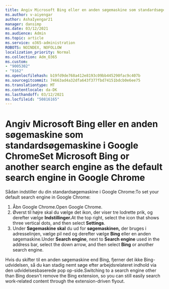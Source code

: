 ```yaml
---
title: Angiv Microsoft Bing eller en anden søgemaskine som standardsøgemaskine i Google Chrome
ms.author: v-aiyengar
author: AshaIyengar21
manager: dansimp
ms.date: 03/12/2021
ms.audience: Admin
ms.topic: article
ms.service: o365-administration
ROBOTS: NOINDEX, NOFOLLOW
localization_priority: Normal
ms.collection: Adm_O365
ms.custom:
- "9005302"
- "9162"
ms.openlocfilehash: b19fd9de768a412e8193c09bb445290fac9c407b
ms.sourcegitcommit: 74663ad4a32dfa643f377fbd74151bdcb0e6ee75
ms.translationtype: MT
ms.contentlocale: da-DK
ms.lasthandoff: 03/12/2021
ms.locfileid: "50816165"
---
```

# <a name="set-microsoft-bing-or-another-search-engine-as-the-default-search-engine-in-google-chrome"></a><span data-ttu-id="6d7ed-102">Angiv Microsoft Bing eller en anden søgemaskine som standardsøgemaskine i Google Chrome</span><span class="sxs-lookup"><span data-stu-id="6d7ed-102">Set Microsoft Bing or another search engine as the default search engine in Google Chrome</span></span>

<span data-ttu-id="6d7ed-103">Sådan indstiller du din standardsøgemaskine i Google Chrome:</span><span class="sxs-lookup"><span data-stu-id="6d7ed-103">To set your default search engine in Google Chrome:</span></span>

1. <span data-ttu-id="6d7ed-104">Åbn Google Chrome.</span><span class="sxs-lookup"><span data-stu-id="6d7ed-104">Open Google Chrome.</span></span>
1. <span data-ttu-id="6d7ed-105">Øverst til højre skal du vælge det ikon, der viser tre lodrette prik, og derefter vælge **Indstillinger.**</span><span class="sxs-lookup"><span data-stu-id="6d7ed-105">At the top right, select the icon that shows three vertical dots, and then select **Settings**.</span></span>
1. <span data-ttu-id="6d7ed-106">Under **Søgemaskine skal** du ud for **søgemaskinen,** der bruges i adresselinjen, vælge pil ned og derefter vælge **Bing** eller en anden søgemaskine.</span><span class="sxs-lookup"><span data-stu-id="6d7ed-106">Under **Search engine**, next to **Search engine** used in the address bar, select the down arrow, and then select **Bing** or another search engine.</span></span>

<span data-ttu-id="6d7ed-107">Hvis du skifter til en anden søgemaskine end Bing, fjerner det ikke Bing-udvidelsen, så du kan stadig nemt søge efter arbejdsrelateret indhold via den udvidelsesbaserede pop op-side.</span><span class="sxs-lookup"><span data-stu-id="6d7ed-107">Switching to a search engine other than Bing doesn't remove the Bing extension, so you can still easily search work-related content through the extension-driven flyout.</span></span>
